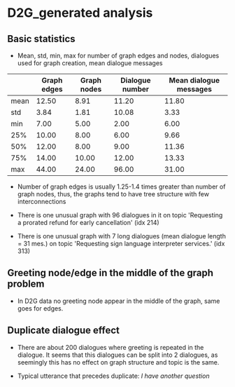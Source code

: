 # D2G_generated analysis

## Basic statistics

* Mean, std, min, max for number of graph edges and nodes, dialogues used for graph creation, mean dialogue messages

|          |Graph edges|Graph nodes|Dialogue number|Mean dialogue messages|
|----------|-----------|-----------|---------------|----------------------|
|mean      |12.50      |8.91       |11.20          |11.80                 |
|std       |3.84       |1.81       |10.08          |3.33                  |
|min       |7.00       |5.00       |2.00           |6.00                  |
|25%       |10.00      |8.00       |6.00           |9.66                  |
|50%       |12.00      |8.00       |9.00           |11.36                 |
|75%       |14.00      |10.00      |12.00          |13.33                 |
|max       |44.00      |24.00      |96.00          |31.00                 |

* Number of graph edges is usually 1.25-1.4 times greater than number of graph nodes, thus, the graphs tend to have tree structure with few interconnections

* There is one unusual graph with 96 dialogues in it on topic 'Requesting a prorated refund for early cancellation' (idx 214)

* There is one unusual graph with 7 long dialogues (mean dialogue length = 31 mes.) on topic 'Requesting sign language interpreter services.' (idx 313)

## Greeting node/edge in the middle of the graph problem

* In D2G data no greeting node appear in the middle of the graph, same goes for edges.

## Duplicate dialogue effect

* There are about 200 dialogues where greeting is repeated in the dialogue. It seems that this dialogues can be split into 2 dialogues, as seemingly this has no effect on graph structure and topic is the same.

* Typical utterance that precedes duplicate: *I have another question*
